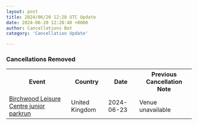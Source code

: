 ```yaml
---
layout: post
title: 2024/06/20 12:28 UTC Update
date: 2024-06-20 12:28:40 +0000
author: Cancellations Bot
category: 'Cancellation Update'

---
```


<h3>Cancellations Removed</h3>
<div class='hscrollable'>
<table style='width: 100%'>
    <tr>
        <th>Event</th>
        <th>Country</th>
        <th>Date</th>
        <th>Previous Cancellation Note</th>
    </tr>
    <tr>
        <td><a href="https://www.parkrun.org.uk/birchwoodleisurecentre-juniors">Birchwood Leisure Centre junior parkrun</a></td>
        <td>United Kingdom</td>
        <td>2024-06-23</td>
        <td>Venue unavailable</td>
    </tr>
</table>
</div>
